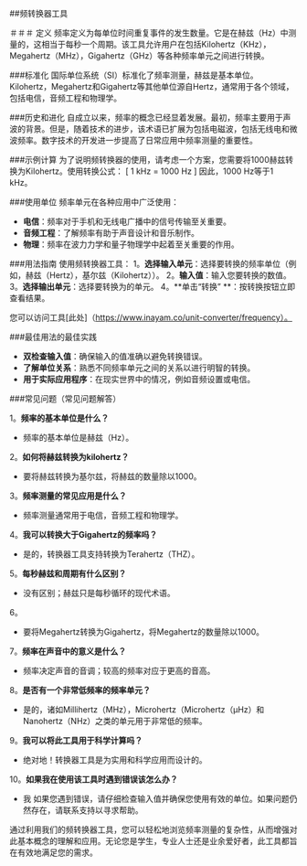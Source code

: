 ##频转换器工具

＃＃＃ 定义
频率定义为每单位时间重复事件的发生数量。它是在赫兹（Hz）中测量的，这相当于每秒一个周期。该工具允许用户在包括Kilohertz（KHz），Megahertz（MHz），Gigahertz（GHz）等各种频率单元之间进行转换。

###标准化
国际单位系统（SI）标准化了频率测量，赫兹是基本单位。Kilohertz，Megahertz和Gigahertz等其他单位源自Hertz，通常用于各个领域，包括电信，音频工程和物理学。

###历史和进化
自成立以来，频率的概念已经显着发展。最初，频率主要用于声波的背景。但是，随着技术的进步，该术语已扩展为包括电磁波，包括无线电和微波频率。数字技术的开发进一步提高了日常应用中频率测量的重要性。

###示例计算
为了说明频转换器的使用，请考虑一个方案，您需要将1000赫兹转换为Kilohertz。使用转换公式：
\[ 1 kHz = 1000 Hz \]
因此，1000 Hz等于1 kHz。

###使用单位
频率单元在各种应用中广泛使用：
-  **电信**：频率对于手机和无线电广播中的信号传输至关重要。
-  **音频工程**：了解频率有助于声音设计和音乐制作。
-  **物理**：频率在波力力学和量子物理学中起着至关重要的作用。

###用法指南
使用频转换器工具：
1。**选择输入单元**：选择要转换的频率单位（例如，赫兹（Hertz），基尔兹（Kilohertz））。
2。**输入值**：输入您要转换的数值。
3。**选择输出单元**：选择要转换为的单元。
4。**单击“转换” **：按转换按钮立即查看结果。

您可以访问工具[此处]（https://www.inayam.co/unit-converter/frequency）。

###最佳用法的最佳实践
-  **双检查输入值**：确保输入的值准确以避免转换错误。
-  **了解单位关系**：熟悉不同频率单元之间的关系以进行明智的转换。
-  **用于实际应用程序**：在现实世界中的情况，例如音频设置或电信。

###常见问题（常见问题解答）

1。**频率的基本单位是什么？**
- 频率的基本单位是赫兹（Hz）。

2。**如何将赫兹转换为kilohertz？**
- 要将赫兹转换为基尔兹，将赫兹的数量除以1000。

3。**频率测量的常见应用是什么？**
- 频率测量通常用于电信，音频工程和物理学。

4。**我可以转换大于Gigahertz的频率吗？**
- 是的，转换器工具支持转换为Terahertz（THZ）。

5。**每秒赫兹和周期有什么区别？**
- 没有区别；赫兹只是每秒循环的现代术语。

6。
- 要将Megahertz转换为Gigahertz，将Megahertz的数量除以1000。

7。**频率在声音中的意义是什么？**
- 频率决定声音的音调；较高的频率对应于更高的音高。

8。**是否有一个非常低频率的频率单元？**
- 是的，诸如Millihertz（MHz），Microhertz（Microhertz（μHz）和Nanohertz（NHz）之类的单元用于非常低的频率。

9。**我可以将此工具用于科学计算吗？**
- 绝对地！转换器工具是为实用和科学应用而设计的。

10。**如果我在使用该工具时遇到错误该怎么办？**
- 我 如果您遇到错误，请仔细检查输入值并确保您使用有效的单位。如果问题仍然存在，请联系支持以寻求帮助。

通过利用我们的频转换器工具，您可以轻松地浏览频率测量的复杂性，从而增强对此基本概念的理解和应用。无论您是学生，专业人士还是业余爱好者，此工具都旨在有效地满足您的需求。